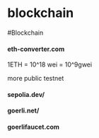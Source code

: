 # blockchain
#Blockchain


#### eth-converter.com


1ETH = 10^18 wei = 10^9gwei


more public testnet


#### sepolia.dev/

#### goerli.net/
#### goerlifaucet.com




